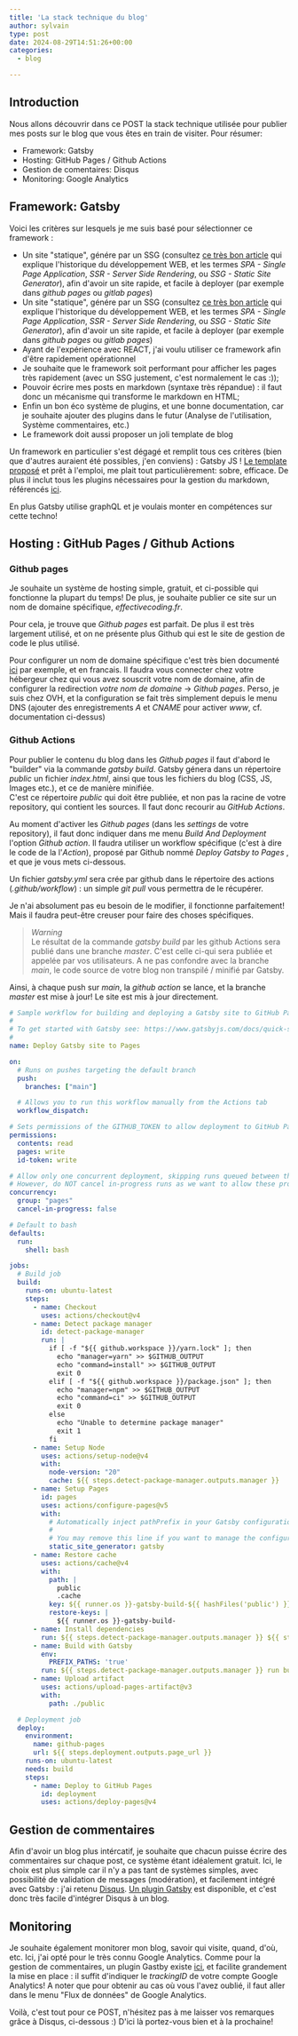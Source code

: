 ```yaml
---
title: 'La stack technique du blog'
author: sylvain
type: post
date: 2024-08-29T14:51:26+00:00
categories:
  - blog

---
```

## Introduction

Nous allons découvrir dans ce POST la stack technique utilisée pour publier mes posts sur le blog que vous êtes en train de visiter. Pour résumer:
- Framework: Gatsby
- Hosting: GitHub Pages / Github Actions
- Gestion de comentaires: Disqus
- Monitoring: Google Analytics

## Framework: Gatsby 

Voici les critères sur lesquels je me suis basé pour sélectionner ce framework :
- Un site "statique", génére par un SSG (consultez [ce très bon article](https://www.robinwieruch.de/web-applications/) qui explique l'historique du développement WEB, et les termes *SPA - Single Page Application*, *SSR - Server Side Rendering*, ou *SSG - Static Site Generator*), afin d'avoir un site rapide, et facile à deployer (par exemple dans *github pages* ou *gitlab pages*)
- Un site "statique", génére par un SSG (consultez [ce très bon article](https://www.robinwieruch.de/web-applications/) qui explique l'historique du développement WEB, et les termes *SPA - Single Page Application*, *SSR - Server Side Rendering*, ou *SSG - Static Site Generator*), afin d'avoir un site rapide, et facile à deployer (par exemple dans *github pages* ou *gitlab pages*)
- Ayant de l'expérience avec REACT, j'ai voulu utiliser ce framework afin d'être rapidement opérationnel
- Je souhaite que le framework soit performant pour afficher les pages très rapidement (avec un SSG justement, c'est normalement le cas :));
- Pouvoir écrire mes posts en markdown (syntaxe très répandue) : il faut donc un mécanisme qui transforme le markdown en HTML;
- Enfin un bon éco système de plugins, et une bonne documentation, car je souhaite ajouter des plugins dans le futur (Analyse de l'utilisation, Système commentaires, etc.)
- Le framework doit aussi proposer un joli template de blog

Un framework en particulier s'est dégagé et remplit tous ces critères (bien que d'autres auraient été possibles, j'en conviens) : Gatsby JS ! [Le template proposé](https://www.gatsbyjs.com/starters/gatsbyjs/gatsby-starter-blog) et prêt à l'emploi, me plait tout particulièrement: sobre, efficace. De plus il inclut tous les plugins nécessaires pour la gestion du markdown, référencés [ici](https://www.gatsbyjs.com/docs/how-to/routing/adding-markdown-pages/).

 En plus Gatsby utilise graphQL et je voulais monter en compétences sur cette techno!

## Hosting : GitHub Pages / Github Actions

### Github pages

Je souhaite un système de hosting simple, gratuit, et ci-possible qui fonctionne la plupart du temps! De plus, je souhaite publier ce site sur un nom de domaine spécifique, *effectivecoding.fr*.

Pour cela, je trouve que *Github pages* est parfait. De plus il est très largement utilisé, et on ne présente plus Github qui est le site de gestion de code le plus utilisé.

Pour configurer un nom de domaine spécifique c'est très bien documenté [ici](https://docs.github.com/fr/pages/configuring-a-custom-domain-for-your-github-pages-site/managing-a-custom-domain-for-your-github-pages-site) par exemple, et en francais. Il faudra vous connecter chez votre hébergeur chez qui vous avez souscrit votre nom de domaine, afin de configurer la redirection *votre nom de domaine* -> *Github pages*. Perso, je suis chez OVH, et la configuration se fait très simplement depuis le menu DNS (ajouter des enregistrements *A* et *CNAME* pour activer *www*, cf. documentation ci-dessus)

### Github Actions

Pour publier le contenu du blog dans les *Github pages* il faut d'abord le "builder" via la commande *gatsby build*. Gatsby génera dans un répertoire *public* un fichier *index.html*, ainsi que tous les fichiers du blog (CSS, JS, Images etc.), et ce de manière minifiée.  
C'est ce répertoire *public* qui doit être publiée, et non pas la racine de votre repository, qui contient les sources.
Il faut donc recourir au *GitHub Actions*.

Au moment d'activer les *Github pages* (dans les *settings* de votre repository), il faut donc indiquer dans me menu *Build And Deployment* l'option *Github action*. Il faudra utiliser un workflow spécifique (c'est à dire le code de la l'*Action*), proposé par Github nommé *Deploy Gatsby to Pages* , et que je vous mets ci-dessous. 

Un fichier *gatsby.yml* sera crée par github dans le répertoire des actions (*.github/workflow*) : un simple *git pull* vous permettra de le récupérer.

Je n'ai absolument pas eu besoin de le modifier, il fonctionne parfaitement! Mais il faudra peut-être creuser pour faire des choses spécifiques.

> *Warning*  
> Le résultat de la commande *gatsby build* par les github Actions sera publié dans une branche *master*. C'est celle ci-qui sera publiée et appelée par vos utilisateurs. A ne pas confondre avec la branche *main*, le code source de votre blog non transpilé / minifié par Gatsby.

Ainsi, à chaque push sur *main*, la *github action* se lance, et la branche *master* est mise à jour! Le site est mis à jour directement.
```yaml
# Sample workflow for building and deploying a Gatsby site to GitHub Pages
#
# To get started with Gatsby see: https://www.gatsbyjs.com/docs/quick-start/
#
name: Deploy Gatsby site to Pages

on:
  # Runs on pushes targeting the default branch
  push:
    branches: ["main"]

  # Allows you to run this workflow manually from the Actions tab
  workflow_dispatch:

# Sets permissions of the GITHUB_TOKEN to allow deployment to GitHub Pages
permissions:
  contents: read
  pages: write
  id-token: write

# Allow only one concurrent deployment, skipping runs queued between the run in-progress and latest queued.
# However, do NOT cancel in-progress runs as we want to allow these production deployments to complete.
concurrency:
  group: "pages"
  cancel-in-progress: false

# Default to bash
defaults:
  run:
    shell: bash

jobs:
  # Build job
  build:
    runs-on: ubuntu-latest
    steps:
      - name: Checkout
        uses: actions/checkout@v4
      - name: Detect package manager
        id: detect-package-manager
        run: |
          if [ -f "${{ github.workspace }}/yarn.lock" ]; then
            echo "manager=yarn" >> $GITHUB_OUTPUT
            echo "command=install" >> $GITHUB_OUTPUT
            exit 0
          elif [ -f "${{ github.workspace }}/package.json" ]; then
            echo "manager=npm" >> $GITHUB_OUTPUT
            echo "command=ci" >> $GITHUB_OUTPUT
            exit 0
          else
            echo "Unable to determine package manager"
            exit 1
          fi
      - name: Setup Node
        uses: actions/setup-node@v4
        with:
          node-version: "20"
          cache: ${{ steps.detect-package-manager.outputs.manager }}
      - name: Setup Pages
        id: pages
        uses: actions/configure-pages@v5
        with:
          # Automatically inject pathPrefix in your Gatsby configuration file.
          #
          # You may remove this line if you want to manage the configuration yourself.
          static_site_generator: gatsby
      - name: Restore cache
        uses: actions/cache@v4
        with:
          path: |
            public
            .cache
          key: ${{ runner.os }}-gatsby-build-${{ hashFiles('public') }}
          restore-keys: |
            ${{ runner.os }}-gatsby-build-
      - name: Install dependencies
        run: ${{ steps.detect-package-manager.outputs.manager }} ${{ steps.detect-package-manager.outputs.command }}
      - name: Build with Gatsby
        env:
          PREFIX_PATHS: 'true'
        run: ${{ steps.detect-package-manager.outputs.manager }} run build
      - name: Upload artifact
        uses: actions/upload-pages-artifact@v3
        with:
          path: ./public

  # Deployment job
  deploy:
    environment:
      name: github-pages
      url: ${{ steps.deployment.outputs.page_url }}
    runs-on: ubuntu-latest
    needs: build
    steps:
      - name: Deploy to GitHub Pages
        id: deployment
        uses: actions/deploy-pages@v4
```

## Gestion de commentaires

Afin d'avoir un blog plus intércatif, je souhaite que chacun puisse écrire des commentaires sur chaque post, ce système étant idéalement gratuit.
Ici, le choix est plus simple car il n'y a pas tant de systèmes simples, avec possibilité de validation de messages (modération), et facilement intégré avec Gatsby : j'ai retenu [Disqus](https://disqus.com/). 
[Un plugin Gatsby](https://www.gatsbyjs.com/plugins/gatsby-plugin-disqus/) est disponible, et c'est donc très facile d'intégrer Disqus à un blog.

## Monitoring

Je souhaite également monitorer mon blog, savoir qui visite, quand, d'où, etc. Ici, j'ai opté pour le très connu Google Analytics. Comme pour la gestion de commentaires,  un plugin Gastby existe [ici](https://www.gatsbyjs.com/plugins/gatsby-plugin-google-gtag/), et facilite grandement la mise en place : il suffit d'indiquer le *trackingID* de votre compte Google Analytics! A noter que pour obtenir au cas où vous l'avez oublié, il faut aller dans le menu "Flux de données" de Google Analytics.


Voilà, c'est tout pour ce POST, n'hésitez pas à me laisser vos remarques grâce à Disqus, ci-dessous :) D'ici là portez-vous bien et à la prochaine!